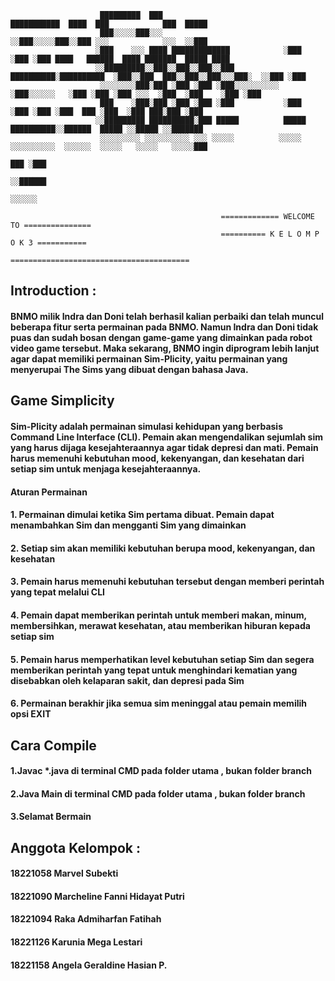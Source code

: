                         █████████  ███                          ███████████  ████  ███            ███  █████             
                        ███░░░░░███░░░                          ░░███░░░░░███░░███ ░░░            ░░░  ░░███              
                       ░███    ░░░ ████ █████████████            ░███    ░███ ░███ ████   ██████  ████ ███████  █████ ████
                       ░░█████████░░███░░███░░███░░███ ██████████░██████████  ░███░░███  ███░░███░░███░░░███░  ░░███ ░███ 
                        ░░░░░░░░███░███ ░███ ░███ ░███░░░░░░░░░░ ░███░░░░░░   ░███ ░███ ░███ ░░░  ░███  ░███    ░███ ░███ 
                        ███    ░███░███ ░███ ░███ ░███           ░███         ░███ ░███ ░███  ███ ░███  ░███ ███░███ ░███ 
                       ░░█████████ ██████████░███ █████          █████        ██████████░░██████  █████ ░░█████ ░░███████ 
                        ░░░░░░░░░ ░░░░░░░░░░ ░░░ ░░░░░          ░░░░░        ░░░░░░░░░░  ░░░░░░  ░░░░░   ░░░░░   ░░░░░███ 
                                                                                                                 ███ ░███ 
                                                                                                                ░░██████  
                                                                                                                 ░░░░░░  

                                                   ============= WELCOME TO ===============
                                                   ========== K E L O M P O K 3 ===========
                                                   ========================================
                                   

## Introduction :
#### BNMO milik Indra dan Doni telah berhasil kalian perbaiki dan telah muncul beberapa fitur serta permainan pada BNMO. Namun Indra dan Doni tidak puas dan sudah bosan dengan game-game yang dimainkan pada robot video game tersebut. Maka sekarang, BNMO ingin diprogram lebih lanjut agar dapat memiliki permainan Sim-Plicity, yaitu permainan yang menyerupai The Sims yang dibuat dengan bahasa Java.

## Game Simplicity
#### Sim-Plicity adalah permainan simulasi kehidupan yang berbasis Command Line Interface (CLI). Pemain akan mengendalikan sejumlah sim yang harus dijaga kesejahteraannya agar tidak depresi dan mati. Pemain harus memenuhi kebutuhan mood, kekenyangan, dan kesehatan dari setiap sim untuk menjaga kesejahteraannya.

#### Aturan Permainan
#### 1. Permainan dimulai ketika Sim pertama dibuat. Pemain dapat menambahkan Sim dan mengganti Sim yang dimainkan
#### 2. Setiap sim akan memiliki kebutuhan berupa mood, kekenyangan, dan kesehatan
#### 3. Pemain harus memenuhi kebutuhan tersebut dengan memberi perintah yang tepat melalui CLI
#### 4. Pemain dapat memberikan perintah untuk memberi makan, minum, membersihkan, merawat kesehatan, atau memberikan hiburan kepada setiap sim
#### 5. Pemain harus memperhatikan level kebutuhan setiap Sim dan segera memberikan perintah yang tepat untuk menghindari kematian yang disebabkan oleh kelaparan sakit, dan depresi pada Sim
#### 6. Permainan berakhir jika semua sim meninggal atau pemain memilih opsi EXIT

## Cara Compile 
#### 1.Javac *.java di terminal CMD pada folder utama , bukan folder branch
#### 2.Java Main di terminal CMD pada folder utama , bukan folder branch
#### 3.Selamat Bermain


## Anggota Kelompok :
#### 18221058	Marvel Subekti
#### 18221090	Marcheline Fanni Hidayat Putri
#### 18221094	Raka Admiharfan Fatihah
#### 18221126	Karunia Mega Lestari
#### 18221158	Angela Geraldine Hasian P.






